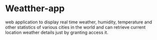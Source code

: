 # Weatther-app
web application to display real time weather, humidity, temperature and other statistics of various cities in the world and can retrieve current location weather details just by granting access it.
